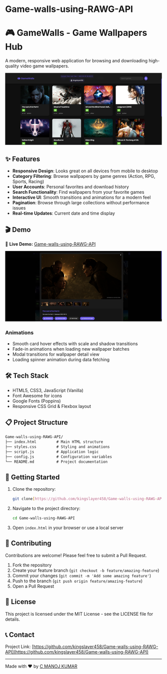 # Game-walls-using-RAWG-API

# 🎮 GameWalls - Game Wallpapers Hub

A modern, responsive web application for browsing and downloading high-quality video game wallpapers.

![GameWalls Banner](1.png)

## ✨ Features

- **Responsive Design**: Looks great on all devices from mobile to desktop
- **Category Filtering**: Browse wallpapers by game genres (Action, RPG, Sports, Racing)
- **User Accounts**: Personal favorites and download history
- **Search Functionality**: Find wallpapers from your favorite games
- **Interactive UI**: Smooth transitions and animations for a modern feel
- **Pagination**: Browse through large collections without performance issues
- **Real-time Updates**: Current date and time display

## 🎬 Demo
🚀 **Live Demo:** [Game-walls-using-RAWG-API](https://kingslayer458.github.io/Game-walls-using-RAWG-API/)

![GameWalls UI](2.png)


### Animations
- Smooth card hover effects with scale and shadow transitions
- Fade-in animations when loading new wallpaper batches
- Modal transitions for wallpaper detail view
- Loading spinner animation during data fetching

## 🛠️ Tech Stack

- HTML5, CSS3, JavaScript (Vanilla)
- Font Awesome for icons
- Google Fonts (Poppins)
- Responsive CSS Grid & Flexbox layout

## 📋 Project Structure

```
Game-walls-using-RAWG-API/
├── index.html         # Main HTML structure
├── styles.css         # Styling and animations
├── script.js          # Application logic
├── config.js          # Configuration variables
└── README.md          # Project documentation
```

## 🚀 Getting Started

1. Clone the repository:
   ```bash
   git clone[https://github.com/kingslayer458/Game-walls-using-RAWG-API.git]
   ```

2. Navigate to the project directory:
   ```bash
   cd Game-walls-using-RAWG-API
   ```

3. Open `index.html` in your browser or use a local server
   
## 🤝 Contributing

Contributions are welcome! Please feel free to submit a Pull Request.

1. Fork the repository
2. Create your feature branch (`git checkout -b feature/amazing-feature`)
3. Commit your changes (`git commit -m 'Add some amazing feature'`)
4. Push to the branch (`git push origin feature/amazing-feature`)
5. Open a Pull Request

## 📜 License

This project is licensed under the MIT License - see the LICENSE file for details.

## 📞 Contact

Project Link: [https://github.com/kingslayer458/Game-walls-using-RAWG-API](https://github.com/kingslayer458/Game-walls-using-RAWG-API)

---

Made with ❤️ by [C MANOJ KUMAR](https://github.com/kingslayer458)
